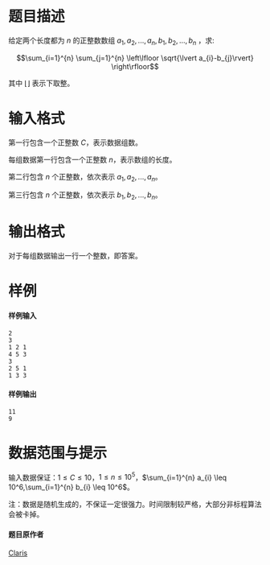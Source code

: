 
# 题目描述

给定两个长度都为 $n$ 的正整数数组 $a_{1},a_{2},...,a_{n},b_{1},b_{2},...,b_{n}$ ，求:

$$\sum_{i=1}^{n} \sum_{j=1}^{n} \left\lfloor \sqrt{\lvert a_{i}-b_{j}\rvert} \right\rfloor$$

其中 $\lfloor \rfloor$ 表示下取整。

# 输入格式

第一行包含一个正整数 $C$，表示数据组数。

每组数据第一行包含一个正整数 $n$，表示数组的长度。

第二行包含 $n$ 个正整数，依次表示 $a_{1},a_{2},...,a_{n}$。

第三行包含 $n$ 个正整数，依次表示 $b_{1},b_{2},...,b_{n}$。

# 输出格式

对于每组数据输出一行一个整数，即答案。

# 样例

#### 样例输入
```plain
2
3
1 2 1
4 5 3
3
2 5 1
1 3 3
```

#### 样例输出
```plain
11
9
```

# 数据范围与提示

输入数据保证：$1 \le C \le 10$，$1 \le n \le 10^5$，$\sum_{i=1}^{n} a_{i} \leq 10^6,\sum_{i=1}^{n} b_{i} \leq 10^6$。

注：数据是随机生成的，不保证一定很强力。时间限制较严格，大部分非标程算法会被卡掉。

#### 题目原作者

[Claris](/user/192)

